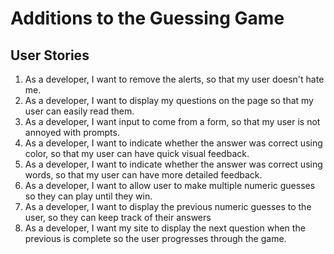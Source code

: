 # Additions to the Guessing Game
## User Stories

1. As a developer, I want to remove the alerts, so that my user doesn't hate me.
2. As a developer, I want to display my questions on the page so that my user can easily read them.
3. As a developer, I want input to come from a form, so that my user is not annoyed with prompts.
4. As a developer, I want to indicate whether the answer was correct using color, so that my user can have quick visual feedback.
5. As a developer, I want to indicate whether the answer was correct using words, so that my user can have more detailed feedback.
6. As a developer, I want to allow user to make multiple numeric guesses so they can play until they win.
6. As a developer, I want to display the previous numeric guesses to the user, so they can keep track of their answers
7. As a developer, I want my site to display the next question when the previous is complete so the user progresses through the game. 
